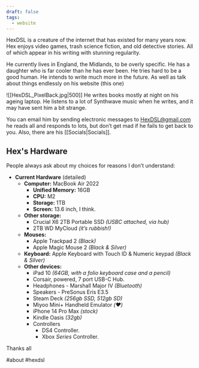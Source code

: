 ```yaml
---
draft: false
tags:
  - website
---
```


HexDSL is a creature of the internet that has existed for many years now. Hex enjoys video games, trash science fiction, and old detective stories. All of which appear in his writing with stunning regularity.

He currently lives in England, the Midlands, to be overly specific. He has a daughter who is far cooler than he has ever been. He tries hard to be a good human. He intends to write much more in the future. As well as talk about things endlessly on his website (this one)

![[HexDSL_PixelBack.jpg|500]]
He writes books mostly at night on his ageing laptop. He listens to a lot of Synthwave music when he writes, and it may have sent him a bit strange.

You can email him by sending electronic messages to [HexDSL@gmail.com](mailto:hexdsl@gmail.com) he reads all and responds to lots, but don’t get mad if he fails to get back to you. Also, there are his [[Socials|Socials]].

## Hex's Hardware

People always ask about my choices for reasons I don’t understand:

- **Current Hardware** (detailed)
  - **Computer:** MacBook Air 2022
    - **Unified Memory:** 16GB
    - **CPU:** M2
    - **Storage:** 1TB
    - **Screen:** 13.6 inch, I think.
  - **Other storage:**
    - Crucial X6 2TB Portable SSD _(USBC attached, via hub)_
    - 2TB WD MyCloud _(it’s rubbish!)_
  - **Mouses:**
    - Apple Trackpad 2 _(Black)_
    - Apple Magic Mouse 2 _(Black & Silver)_
  - **Keyboard:** Apple Keyboard with Touch ID & Numeric keypad _(Black & Silver)_
  - **Other devices:**
    - iPad 10 _(64GB, with a folio keyboard case and a pencil)_
    - Corsair, powered, 7 port USB-C Hub.
    - Headphones - Marshall Major IV _(Bluetooth)_
    - Speakers - PreSonus Eris E3.5
    - Steam Deck _(256gb SSD, 512gb SD)_
    - Miyoo Mini+ Handheld Emulator _(❤️)_
    - iPhone 14 Pro Max _(stock)_
    - Kindle Oasis _(32gb)_
    - Controllers
      - DS4 Controller.
      - Xbox _Series_ Controller.

Thanks all

#about #hexdsl
